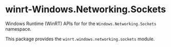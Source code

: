 <!-- warning: Please don't edit this file. It was automatically generated. -->

# winrt-Windows.Networking.Sockets

Windows Runtime (WinRT) APIs for for the `Windows.Networking.Sockets` namespace.

This package provides the `winrt.windows.networking.sockets` module.
